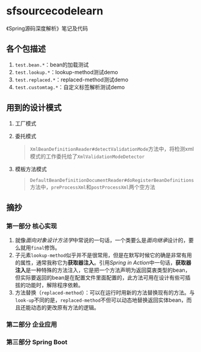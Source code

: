 # sfsourcecodelearn
《Spring源码深度解析》笔记及代码
## 各个包描述
1. `test.bean.*`：bean的加载测试
2. `test.lookup.*`：lookup-method测试demo
3. `test.replaced.*`：replaced-method测试demo
4. `test.customtag.*`：自定义标签解析测试demo

## 用到的设计模式
1. 工厂模式

2. 委托模式
    
    > `XmlBeanDefinitionReader#detectValidationMode`方法中，将检测xml模式的工作委托给了`XmlValidationModeDetector`
    
3. 模板方法模式
    > `DefaultBeanDefinitionDocumentReader#doRegisterBeanDefinitions`方法中，`preProcessXml`和`postProcessXml`两个空方法
    


## 摘抄
### 第一部分 核心实现
1. 就像*面向对象设计方法学*中常说的一句话，一个类要么是*面向继承*设计的，要么就用`final`修饰。
2. 子元素`lookup-method`似乎并不是很常用，但是在默写时候它的确是非常有用的属性，通常我称它为**获取器注入**。引用*Spring in Action*中一句话，**获取器注入**是一种特殊的方法注入，它是把一个方法声明为返回莫衷类型的bean，但实际要返回的bean是在配置文件里面配置的，此方法可用在设计有些可插拔的功能时，解除程序依赖。
3. 方法替换（`replaced-method`）：可以在运行时用新的方法替换现有的方法。与`look-up`不同的是，`replaced-method`不但可以动态地替换返回实体bean，而且还能动态的更改原有方法的逻辑。


### 第二部分 企业应用
### 第三部分 Spring Boot